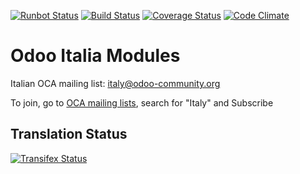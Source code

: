 [![Runbot Status](https://runbot.odoo-community.org/runbot/badge/flat/122/12.0.svg)](https://runbot.odoo-community.org/runbot/repo/github-com-oca-l10n-italy-122)
[![Build Status](https://travis-ci.org/OCA/l10n-italy.svg?branch=12.0)](https://travis-ci.org/OCA/l10n-italy)
[![Coverage Status](https://coveralls.io/repos/OCA/l10n-italy/badge.svg?branch=12.0)](https://coveralls.io/r/OCA/l10n-italy?branch=12.0)
[![Code Climate](https://codeclimate.com/github/OCA/l10n-italy/badges/gpa.svg)](https://codeclimate.com/github/OCA/l10n-italy)

Odoo Italia Modules
===================

Italian OCA mailing list: italy@odoo-community.org

To join, go to [OCA mailing lists](https://odoo-community.org/groups), search for "Italy" and Subscribe



Translation Status
------------------
[![Transifex Status](https://www.transifex.com/projects/p/OCA-l10n-italy-12-0/chart/image_png)](https://www.transifex.com/projects/p/OCA-l10n-italy-12-0)
